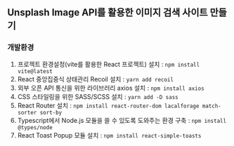 ## Unsplash Image API를 활용한 이미지 검색 사이트 만들기

### 개발환경
1. 프로젝트 환경설정(vite를 활용한 React 프로젝트) 설치 : 	`npm install vite@latest` <br/>
2. React 중앙집중식 상태관리 Recoil 설치 : `yarn add recoil` <br/>
3. 외부 오픈 API 통신을 위한 라이브러리 axios 설치 : `npm install axios` <br/>
4. CSS 스타일링을 위한 SASS/SCSS 설치 : `yarn add -D sass` <br/>
5. React Router 설치 : `npm install react-router-dom lacalforage match-sorter sort-by` <br/>
6. Typescript에서 Node.js 모듈을 쓸 수 있도록 도와주는 환경 구축 : `npm install @types/node` <br/>
7. React Toast Popup 모듈 설치 : `npm install react-simple-toasts` <br/>